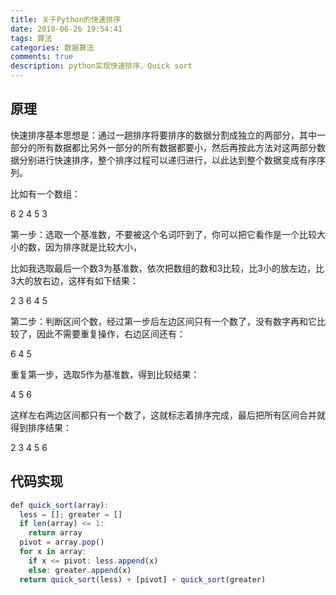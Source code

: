 ```yaml
---
title: 关于Python的快速排序
date: 2018-06-26 19:54:41
tags: 算法
categories: 数据算法
comments: true
description: python实现快速排序，Quick sort
---
```

## 原理
快速排序基本思想是：通过一趟排序将要排序的数据分割成独立的两部分，其中一部分的所有数据都比另外一部分的所有数据都要小，然后再按此方法对这两部分数据分别进行快速排序，整个排序过程可以递归进行，以此达到整个数据变成有序序列。

比如有一个数组：

6 2 4 5 3

第一步：选取一个基准数，不要被这个名词吓到了，你可以把它看作是一个比较大小的数，因为排序就是比较大小，

比如我选取最后一个数3为基准数，依次把数组的数和3比较，比3小的放左边，比3大的放右边，这样有如下结果：

2 3 6 4 5

第二步：判断区间个数，经过第一步后左边区间只有一个数了，没有数字再和它比较了，因此不需要重复操作，右边区间还有：

6 4 5

重复第一步，选取5作为基准数，得到比较结果：

4 5 6

这样左右两边区间都只有一个数了，这就标志着排序完成，最后把所有区间合并就得到排序结果：

2 3 4 5 6

## 代码实现

``` javascript
def quick_sort(array):
  less = []; greater = []
  if len(array) <= 1:
    return array
  pivot = array.pop()
  for x in array:
    if x <= pivot: less.append(x)
    else: greater.append(x)
  return quick_sort(less) + [pivot] + quick_sort(greater)
 
```

